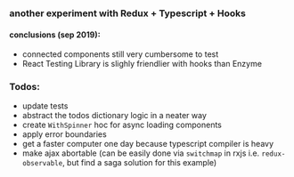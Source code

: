 ### another experiment with Redux + Typescript + Hooks

#### conclusions (sep 2019):

- connected components still very cumbersome to test
- React Testing Library is slighly friendlier with hooks than Enzyme

### Todos:

- update tests
- abstract the todos dictionary logic in a neater way
- create `WithSpinner` hoc for async loading components
- apply error boundaries
- get a faster computer one day because typescript compiler is heavy
- make ajax abortable (can be easily done via `switchmap` in rxjs i.e. `redux-observable`, but find a saga solution for this example)
